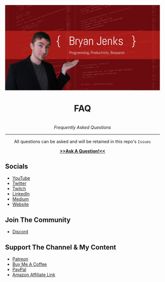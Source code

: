 <center>
  <img src="/img/image.png">
  <br>
  <h1>FAQ</h1>
  <br>
  <i>Frequently Asked Questions</i>
  <hr>
  <p>All questions can be asked and will be retained in this repo's <code>Issues</code></p>
</center>

<p align='center'>
  <strong>
    <a href='https://github.com/BryanJenksCommunity/FAQ/issues/new?assignees=tallguyjenks&labels=New+Question&template=QUESTION.md&title='> >>Ask A Question!<<</a>
  </strong>
</p>

## Socials

- [YouTube](https://www.youtube.com/c/BryanJenksTech)
- [Twitter](https://twitter.com/tallguyjenks)
- [Twitch](https://www.twitch.tv/tallguyjenks)
- [LinkedIn](https://www.linkedin.com/in/bryanjenks/)
- [Medium](https://medium.com/@tallguyjenks)
- [Website](https://www.bryanjenks.dev)

## Join The Community

- [Discord](https://discord.gg/MxCVshN)

## Support The Channel & My Content

- [Patreon](https://www.patreon.com/bryanjenks?fan_landing=true)
- [Buy Me A Coffee](https://www.buymeacoffee.com/tallguyjenks)
- [PayPal](https://www.paypal.me/tallguyjenks)
- [Amazon Affiliate Link](https://amzn.to/3mlF6d5)
